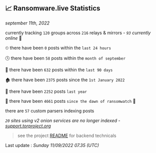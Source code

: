
## 📈 Ransomware.live Statistics
_september 11th, 2022_

currently tracking `120` groups across `216` relays & mirrors - _`93` currently online_ 📡

⏲ there have been `0` posts within the `last 24 hours`

🕓 there have been `58` posts within the `month of september`

📅 there have been `632` posts within the `last 90 days`

🏚 there have been `2375` posts since the `1st January 2022`

🚀 there have been `2252` posts `last year`

🦕 there have been `4661` posts `since the dawn of ransomwatch` 🐣

there are `57` custom parsers indexing posts

_`20` sites using v2 onion services are no longer indexed - [support.torproject.org](https://support.torproject.org/onionservices/v2-deprecation/)_

> see the project [README](https://github.com/jmousqueton/ransomwatch#readme) for backend technicals



Last update : _Sunday 11/09/2022 07.35 (UTC)_

